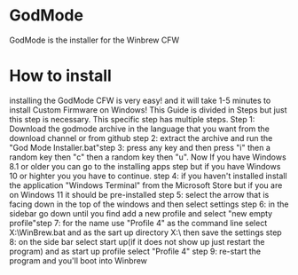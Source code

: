 # GodMode
GodMode is the installer for the Winbrew CFW

# How to install
installing the GodMode CFW is very easy! and it will take 1-5 minutes to install Custom Firmware on Windows! This Guide is divided in Steps but just this step is necessary. This specific step has multiple steps. Step 1: Download the godmode archive in the language that you want from the download channel or from github
step 2: extract the archive and run the "God Mode Installer.bat"step 3: press any key and then press "i" then a random key then "c" then a random key then "u".
Now If you have Windows 8.1 or older you can go to the installing apps step but if you have Windows 10 or highter you you have to continue.
step 4: if you haven't installed install the application "Windows Terminal" from the Microsoft Store but if you are on Windows 11 it should be pre-installed step 5: select the arrow that is facing down in the top of the windows and then select settings
step 6: in the sidebar go down until you find add a new profile and select "new empty profile"step 7: for the name use "Profile 4" as the command line select X:\WinBrew.bat and as the sart up directory X:\ then save the settings
step 8: on the side bar select start up(if it does not show up just restart the program) and as start up profile select "Profile 4" step 9: re-start the program and you'll boot into Winbrew
